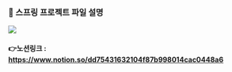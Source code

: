 ### 👻 스프링 프로젝트 파일 설명

<img src="https://s3.us-west-2.amazonaws.com/secure.notion-static.com/dd35af4d-6399-4482-81a6-f78a94fca1f7/Untitled.png?X-Amz-Algorithm=AWS4-HMAC-SHA256&X-Amz-Content-Sha256=UNSIGNED-PAYLOAD&X-Amz-Credential=AKIAT73L2G45EIPT3X45%2F20220213%2Fus-west-2%2Fs3%2Faws4_request&X-Amz-Date=20220213T020521Z&X-Amz-Expires=86400&X-Amz-Signature=4cb7efbe5341b7db14cf0cad6b0452e765079d3767f796999e9d9ee9fe0f1ef3&X-Amz-SignedHeaders=host&response-content-disposition=filename%20%3D%22Untitled.png%22&x-id=GetObject">

#### 👉노션링크 : https://www.notion.so/dd75431632104f87b998014cac0448a6
